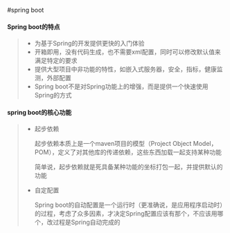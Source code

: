 #spring boot

#### Spring boot的特点

> - 为基于Spring的开发提供更快的入门体验
> - 开箱即用，没有代码生成，也不需要xml配置，同时可以修改默认值来满足特定的要求
> - 提供大型项目中非功能的特性，如嵌入式服务器，安全，指标，健康监测，外部配置
> - Spring boot不是对Spring功能上的增强，而是提供一个快速使用Spring的方式

#### spring boot的核心功能

> - 起步依赖
>
>   起步依赖本质上是一个maven项目的模型（Project Object Model，POM），定义了对其他库的传递依赖，这些东西加载一起支持某种功能
>
>   简单说，起步依赖就是死具备某种功能的坐标打包一起，并提供默认的功能
>
> - 自定配置
>
>   Spring boot的自动配置是一个运行时（更准确说，是应用程序启动时）的过程，考虑了众多因素，才决定Spring配置应该有那个，不应该用哪个，改过程是Spring自动完成的


